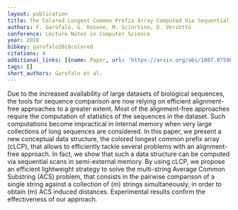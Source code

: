 ```yaml
---
layout: publication
title: The Colored Longest Common Prefix Array Computed Via Sequential Scans
authors: F. Garofalo, G. Rosone, M. Sciortino, D. Verzotto
conference: Lecture Notes in Computer Science
year: 2018
bibkey: garofalo2018colored
citations: 4
additional_links: [{name: Paper, url: 'https://arxiv.org/abs/1807.07596'}]
tags: []
short_authors: Garofalo et al.
---
```

Due to the increased availability of large datasets of biological sequences,
the tools for sequence comparison are now relying on efficient alignment-free
approaches to a greater extent. Most of the alignment-free approaches require
the computation of statistics of the sequences in the dataset. Such
computations become impractical in internal memory when very large collections
of long sequences are considered. In this paper, we present a new conceptual
data structure, the colored longest common prefix array (cLCP), that allows to
efficiently tackle several problems with an alignment-free approach. In fact,
we show that such a data structure can be computed via sequential scans in
semi-external memory. By using cLCP, we propose an efficient lightweight
strategy to solve the multi-string Average Common Substring (ACS) problem, that
consists in the pairwise comparison of a single string against a collection of
\(m\) strings simultaneously, in order to obtain \(m\) ACS induced distances.
Experimental results confirm the effectiveness of our approach.